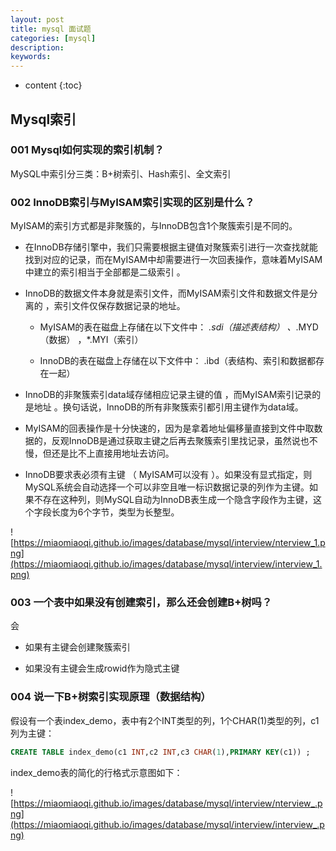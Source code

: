 ```yaml
---
layout: post
title: mysql 面试题
categories: [mysql]
description: 
keywords: 
---
```


* content
{:toc}


## Mysql索引

### 001 Mysql如何实现的索引机制？

MySQL中索引分三类：B+树索引、Hash索引、全文索引

### 002 InnoDB索引与MyISAM索引实现的区别是什么？

MyISAM的索引方式都是非聚簇的，与InnoDB包含1个聚簇索引是不同的。

*   在InnoDB存储引擎中，我们只需要根据主键值对聚簇索引进行一次查找就能找到对应的记录，而在MyISAM中却需要进行一次回表操作，意味着MyISAM中建立的索引相当于全部都是二级索引 。

*   InnoDB的数据文件本身就是索引文件，而MyISAM索引文件和数据文件是分离的 ，索引文件仅保存数据记录的地址。

    *   MyISAM的表在磁盘上存储在以下文件中： *.sdi（描述表结构） 、*.MYD（数据） ，*.MYI（索引）

    *   InnoDB的表在磁盘上存储在以下文件中： .ibd（表结构、索引和数据都存在一起）

*   InnoDB的非聚簇索引data域存储相应记录主键的值 ，而MyISAM索引记录的是地址 。换句话说，InnoDB的所有非聚簇索引都引用主键作为data域。

*   MyISAM的回表操作是十分快速的，因为是拿着地址偏移量直接到文件中取数据的，反观InnoDB是通过获取主键之后再去聚簇索引里找记录，虽然说也不慢，但还是比不上直接用地址去访问。

*   InnoDB要求表必须有主键 （ MyISAM可以没有 ）。如果没有显式指定，则MySQL系统会自动选择一个可以非空且唯一标识数据记录的列作为主键。如果不存在这种列，则MySQL自动为InnoDB表生成一个隐含字段作为主键，这个字段长度为6个字节，类型为长整型。

![https://miaomiaoqi.github.io/images/database/mysql/interview/nterview_1.png](https://miaomiaoqi.github.io/images/database/mysql/interview/interview_1.png)

### 003 一个表中如果没有创建索引，那么还会创建B+树吗？

会

*   如果有主键会创建聚簇索引

*   如果没有主键会生成rowid作为隐式主键

### 004 说一下B+树索引实现原理（数据结构）

假设有一个表index_demo，表中有2个INT类型的列，1个CHAR(1)类型的列，c1列为主键：

```sql
CREATE TABLE index_demo(c1 INT,c2 INT,c3 CHAR(1),PRIMARY KEY(c1)) ;
```

index_demo表的简化的行格式示意图如下：











![https://miaomiaoqi.github.io/images/database/mysql/interview/nterview_.png](https://miaomiaoqi.github.io/images/database/mysql/interview/interview_.png)

